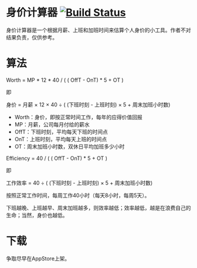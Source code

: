 身价计算器 [![Build Status](https://travis-ci.org/jcccn/Worth-Calculator.png)](https://travis-ci.org/jcccn/Worth-Calculator)
============

身价计算器是一个根据月薪、上班和加班时间来估算个人身价的小工具。作者不对结果负责，仅供参考。

算法
============
Worth = MP * 12 * 40 / ( ( OffT - OnT) * 5 + OT )

即

身价 = 月薪 × 12 × 40 ÷ ( (下班时刻 - 上班时刻) × 5 + 周末加班小时数)

* Worth：身价，即按正常时间工作，每年的应得价值回报
* MP：月薪，公司每月付给的薪水
* OffT：下班时刻，平均每天下班的时间点
* OnT：上班时刻，平均每天上班的时间点
* OT：周末加班小时数，双休日平均加班多少小时

Efficiency = 40 / ( ( OffT - OnT) * 5 + OT )

即

工作效率 = 40 ÷ ( (下班时刻 - 上班时刻) × 5 + 周末加班小时数)

按照正常工作时间，每周工作40小时（每天8小时，每周5天）。

下班越晚、上班越早、周末加班越多，则效率越低；效率越低，越是在浪费自己的生命；当然，身价也越低。

下载
============
争取尽早在AppStore上架。